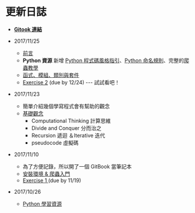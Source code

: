 # 更新日誌

* [**Gitook 連結**](https://hsiao786111.gitbooks.io/learning-journal/content/)

* 2017/11/25

  * [前言](/qian-yan.md)
  * **Python 資源** 新增 [Python 程式碼風格指引](//171026_about_python.md#python-style)、[Python 命名規則](//171026_about_python.md#python-naming)、完整的[爬蟲教學](//171026_about_python.md#crawler-tutorial)
  * [函式、模組、類別與套件](/han-shi-3001-mo-zu-3001-lei-bie-yu-tao-jian.md)
  * [Exercise 2](/zuo-ye-qu/exercise-2.md) \(due by 12/24\) --- 試試看吧！

* 2017/11/23

  * 簡單介紹幾個學寫程式會有幫助的觀念
  * [基礎觀念](/171123_basic_concepts.md)
    * Computational Thinking 計算思維
    * Divide and Conquer 分而治之
    * Recursion 遞迴 ＆Iterative 迭代
    * pseudocode 虛擬碼

* 2017/11/10

  * 為了方便記錄，所以開了一個 GitBook 當筆記本
  * [安裝環境 & 爬蟲入門](//171110_install_and_intro.md)
  * [Exercise 1 ](/zuo-ye-qu/exercise_1_solution.md)\(due by 11/19\)

* 2017/10/26

  * [Python 學習資源](//171026_about_python.md)



